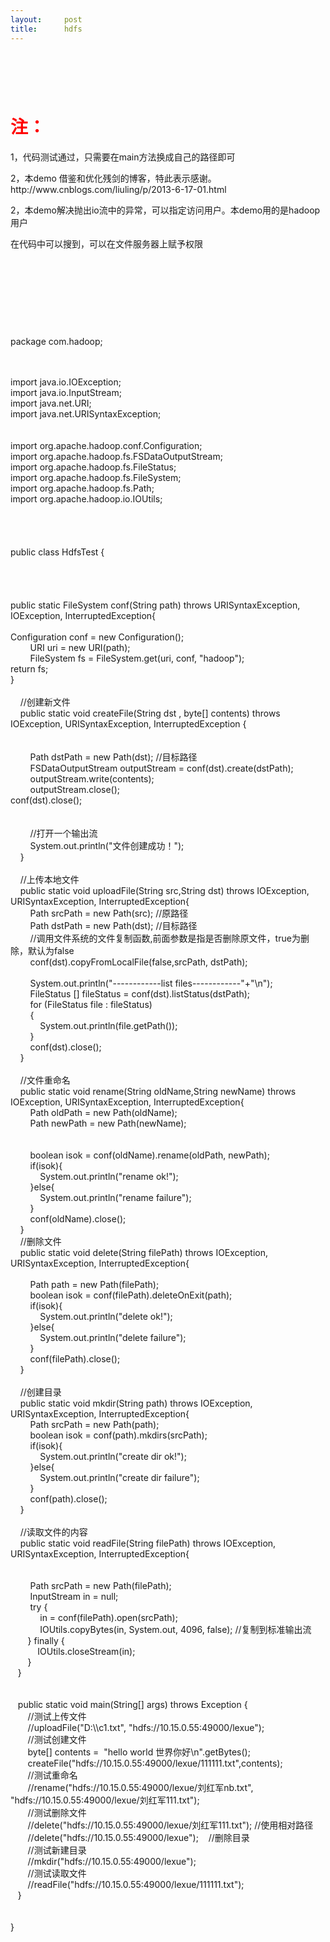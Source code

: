 ```yaml
---
layout:     post
title:      hdfs
---
```

<div id="article_content" class="article_content clearfix csdn-tracking-statistics" data-pid="blog" data-mod="popu_307" data-dsm="post">
								            <link rel="stylesheet" href="https://csdnimg.cn/release/phoenix/template/css/ck_htmledit_views-f76675cdea.css">
						<div class="htmledit_views" id="content_views">
                
<h1><strong><span style="color:#ff0000;"><br></span></strong></h1>
<h1><strong><span style="color:#ff0000;">注：</span></strong></h1>
<p>1，代码测试通过，只需要在main方法换成自己的路径即可</p>
<p>2，本demo 借鉴和优化残剑的博客，特此表示感谢。 http://www.cnblogs.com/liuling/p/2013-6-17-01.html  </p>
<p>2，本demo解决抛出io流中的异常，可以指定访问用户。本demo用的是hadoop用户</p>
<p>在代码中可以搜到，可以在文件服务器上赋予权限</p>
<p><br></p>
<p><br></p>
<p><br></p>
<p><br></p>
<p>package com.hadoop;</p>
<br><br>
import java.io.IOException;<br>
import java.io.InputStream;<br>
import java.net.URI;<br>
import java.net.URISyntaxException;<br><br><br>
import org.apache.hadoop.conf.Configuration;<br>
import org.apache.hadoop.fs.FSDataOutputStream;<br>
import org.apache.hadoop.fs.FileStatus;<br>
import org.apache.hadoop.fs.FileSystem;<br>
import org.apache.hadoop.fs.Path;<br>
import org.apache.hadoop.io.IOUtils;<br><br><br><br><br>
public class HdfsTest {<br><span></span><br><span></span><br><span></span><br><span></span><br><span></span>public static FileSystem conf(String path) throws URISyntaxException, IOException, InterruptedException{<br><span></span><br><span></span>Configuration conf = new Configuration();<br>
        URI uri = new URI(path);<br>
        FileSystem fs = FileSystem.get(uri, conf, "hadoop");<br><span></span>return fs;<br><span></span>}<br>
    <br>
    //创建新文件<br>
    public static void createFile(String dst , byte[] contents) throws IOException, URISyntaxException, InterruptedException {<br><br><br>
        <span></span>Path dstPath = new Path(dst); //目标路径<br>
        <span></span>FSDataOutputStream outputStream = conf(dst).create(dstPath);<br>
        <span></span>outputStream.write(contents);<br>
        <span></span>outputStream.close();<br><span></span>conf(dst).close();<br><br><br>
        //打开一个输出流<br>
        System.out.println("文件创建成功！");<br>
    }<br>
    <br>
    //上传本地文件<br>
    public static void uploadFile(String src,String dst) throws IOException, URISyntaxException, InterruptedException{<br>
        Path srcPath = new Path(src); //原路径<br>
        Path dstPath = new Path(dst); //目标路径<br>
        //调用文件系统的文件复制函数,前面参数是指是否删除原文件，true为删除，默认为false<br>
        conf(dst).copyFromLocalFile(false,srcPath, dstPath);<br>
        <br>
        System.out.println("------------list files------------"+"\n");<br>
        FileStatus [] fileStatus = conf(dst).listStatus(dstPath);<br>
        for (FileStatus file : fileStatus) <br>
        {<br>
            System.out.println(file.getPath());<br>
        }<br>
        conf(dst).close();<br>
    }<br>
    <br>
    //文件重命名<br>
    public static void rename(String oldName,String newName) throws IOException, URISyntaxException, InterruptedException{<br>
        Path oldPath = new Path(oldName);<br>
        Path newPath = new Path(newName);<br><br><br>
        boolean isok = conf(oldName).rename(oldPath, newPath);<br>
        if(isok){<br>
            System.out.println("rename ok!");<br>
        }else{<br>
            System.out.println("rename failure");<br>
        }<br>
        conf(oldName).close();<br>
    }<br>
    //删除文件<br>
    public static void delete(String filePath) throws IOException, URISyntaxException, InterruptedException{<br>
    <span></span><br>
        Path path = new Path(filePath);<br>
        boolean isok = conf(filePath).deleteOnExit(path);<br>
        if(isok){<br>
            System.out.println("delete ok!");<br>
        }else{<br>
            System.out.println("delete failure");<br>
        }<br>
        conf(filePath).close();<br>
    }<br>
    <br>
    //创建目录<br>
    public static void mkdir(String path) throws IOException, URISyntaxException, InterruptedException{<br>
        Path srcPath = new Path(path);<br>
        boolean isok = conf(path).mkdirs(srcPath);<br>
        if(isok){<br>
            System.out.println("create dir ok!");<br>
        }else{<br>
            System.out.println("create dir failure");<br>
        }<br>
        conf(path).close();<br>
    }<br>
    <br>
    //读取文件的内容<br>
    public static void readFile(String filePath) throws IOException, URISyntaxException, InterruptedException{<br><br><br>
        Path srcPath = new Path(filePath);<br>
        InputStream in = null;<br>
        try {<br>
            in = conf(filePath).open(srcPath);<br>
            IOUtils.copyBytes(in, System.out, 4096, false); //复制到标准输出流<br>
       } finally {<br>
           IOUtils.closeStream(in);<br>
       }<br>
   }<br>
   <br>
   <br>
   public static void main(String[] args) throws Exception {<br>
       //测试上传文件<br>
       //uploadFile("D:\\c1.txt", "hdfs://10.15.0.55:49000/lexue");<br>
       //测试创建文件<br>
       byte[] contents =  "hello world 世界你好\n".getBytes();<br>
       createFile("hdfs://10.15.0.55:49000/lexue/111111.txt",contents);<br>
       //测试重命名<br>
       //rename("hdfs://10.15.0.55:49000/lexue/刘红军nb.txt", "hdfs://10.15.0.55:49000/lexue/刘红军111.txt");<br>
       //测试删除文件<br>
       //delete("hdfs://10.15.0.55:49000/lexue/刘红军111.txt"); //使用相对路径<br>
       //delete("hdfs://10.15.0.55:49000/lexue");    //删除目录<br>
       //测试新建目录<br>
       //mkdir("hdfs://10.15.0.55:49000/lexue");<br>
       //测试读取文件<br>
       //readFile("hdfs://10.15.0.55:49000/lexue/111111.txt");<br>
   }<br><br><br>
}
            </div>
                </div>